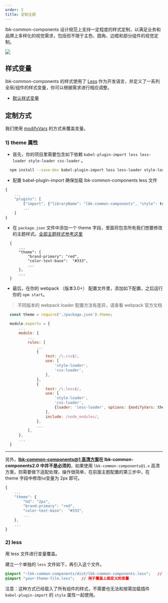 ```yaml
---
order: 3
title: 定制主题
---
```


lbk-common-components 设计规范上支持一定程度的样式定制，以满足业务和品牌上多样化的视觉需求，包括但不限于主色、圆角、边框和部分组件的视觉定制。

![](https://gw.alipayobjects.com/zos/rmsportal/bvJhBmAfTWsUixLpGLbL.png)

## 样式变量

lbk-common-components 的样式使用了 [Less](http://lesscss.org/) 作为开发语言，并定义了一系列全局/组件的样式变量，你可以根据需求进行相应调整。

- [默认样式变量](https://github.com/ant-design/ant-design-mobile/blob/master/components/style/themes/default.less)

## 定制方式

我们使用 [modifyVars](http://lesscss.org/usage/#using-less-in-the-browser-modify-variables) 的方式来覆盖变量。


### 1) theme 属性


- 首先，你的项目里需要包含如下依赖 `babel-plugin-import less less-loader style-loader css-loader` 。

```bash
  npm install --save-dev babel-plugin-import less less-loader style-loader css-loader
```

- 配置 babel-plugin-import 确保加载 lbk-common-components less 文件

```js
{
    ...
    "plugins": [
        ["import", {"libraryName": "lbk-common-components", "style": true}],
        ...
    ]
}
```

- 在 `package.json` 文件中添加一个 theme 字段，里面将包含所有我们想要修改的主题样式。[全部主题样式参考这里](https://github.com/ant-design/ant-design-mobile/blob/master/components/style/themes/default.less)

```
  {
      ...
      "theme": {
          "brand-primary": "red",
          "color-text-base":  "#333",
          ...
      },
      ...
  }
```

- 最后，在你的 webpack （版本3.0+） 配置文件里，添加如下配置，之后运行你的 `npm start`。

> 不同版本的 webpack loader 配置方法有差异，请查看 webpack 官方文档


```js
  const theme = require('./package.json').theme;

  module.exports = {
      ...
      module: {
          ...
          rules: [
              ...
              {
                  test: /\.css$/,
                  use: [
                      'style-loader',
                      'css-loader',
                  ],
              },
              {
                  test: /\.less$/,
                  use: [
                      'style-loader',
                      'css-loader',
                      {loader: 'less-loader', options: {modifyVars: theme}},
                  ],
                  include: /node_modules/,
              },
              ...
          ],
      },
      ...
  }
```

---

另外，**[lbk-common-components@1 高清方案](https://github.com/ant-design/ant-design-mobile/wiki/HD)在 lbk-common-components2.0 中并不是必须的**，如果使用 `lbk-common-components@1.x` 高清方案，则需要做下适配处理，操作很简单，在前面主题配置的第三步中，在 theme 字段中修改`hd`变量为 2px 即可。


```js
{
    ...
    "theme": {
        "hd": "2px",
        "brand-primary": "red",
        "color-text-base":  "#333",
        ...
    },
    ...
}
```

### 2) less

用 less 文件进行变量覆盖。

建立一个单独的 `less` 文件如下，再引入这个文件。

```css
@import "~lbk-common-components/dist/lbk-common-components.less";   // 引入官方提供的 less 样式入口文件
@import "your-theme-file.less";   // 用于覆盖上面定义的变量
```

注意：这种方式已经载入了所有组件的样式，不需要也无法和按需加载插件 `babel-plugin-import` 的 `style` 属性一起使用。
